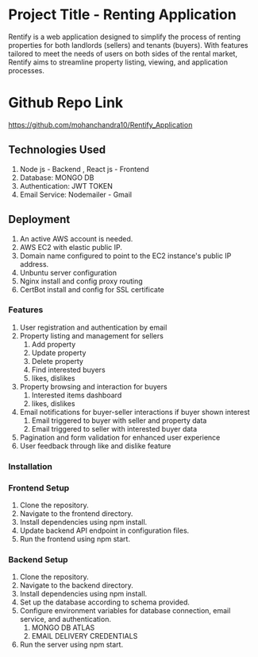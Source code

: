 # Project Title - Renting Application

Rentify is a web application designed to simplify the process of renting properties for both landlords (sellers) and tenants (buyers). With features tailored to meet the needs of users on both sides of the rental market, Rentify aims to streamline property listing, viewing, and application processes.

# Github Repo Link 
https://github.com/mohanchandra10/Rentify_Application

## Technologies Used
1. Node js - Backend , React js - Frontend
2. Database: MONGO DB
3. Authentication: JWT TOKEN
4. Email Service: Nodemailer - Gmail

## Deployment
1. An active AWS account is needed.
2. AWS EC2 with elastic public IP.
3. Domain name configured to point to the EC2 instance's public IP address.
4. Unbuntu server configuration 
5. Nginx install and config proxy routing
6. CertBot install and config for SSL certificate

### Features
1. User registration and authentication by email
2. Property listing and management for sellers
    1. Add property
    2. Update property
    3. Delete property
    4. Find interested buyers
    5. likes, dislikes
3. Property browsing and interaction for buyers
    1. Interested items dashboard
    2. likes, dislikes
4. Email notifications for buyer-seller interactions if buyer shown interest
    1. Email triggered to buyer with seller and property data
    2. Email triggered to seller with interested buyer data
5. Pagination and form validation for enhanced user experience
6. User feedback through like and dislike feature

### Installation

### Frontend Setup 
1. Clone the repository.
2. Navigate to the frontend directory.
3. Install dependencies using npm install.
4. Update backend API endpoint in configuration files.
5. Run the frontend using npm start.

### Backend Setup
1. Clone the repository.
2. Navigate to the backend directory.
3. Install dependencies using npm install.
4. Set up the database according to schema provided.
5. Configure environment variables for database connection, email service, and authentication.
     1. MONGO DB ATLAS
     2. EMAIL DELIVERY CREDENTIALS
6. Run the server using npm start.





